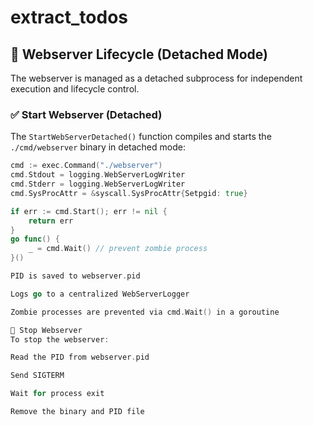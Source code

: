 # extract_todos

## 🧩 Webserver Lifecycle (Detached Mode)

The webserver is managed as a detached subprocess for independent execution and lifecycle control.

### ✅ Start Webserver (Detached)

The `StartWebServerDetached()` function compiles and starts the `./cmd/webserver` binary in detached mode:

```go
cmd := exec.Command("./webserver")
cmd.Stdout = logging.WebServerLogWriter
cmd.Stderr = logging.WebServerLogWriter
cmd.SysProcAttr = &syscall.SysProcAttr{Setpgid: true}

if err := cmd.Start(); err != nil {
    return err
}
go func() {
    _ = cmd.Wait() // prevent zombie process
}()

PID is saved to webserver.pid

Logs go to a centralized WebServerLogger

Zombie processes are prevented via cmd.Wait() in a goroutine

🛑 Stop Webserver
To stop the webserver:

Read the PID from webserver.pid

Send SIGTERM

Wait for process exit

Remove the binary and PID file